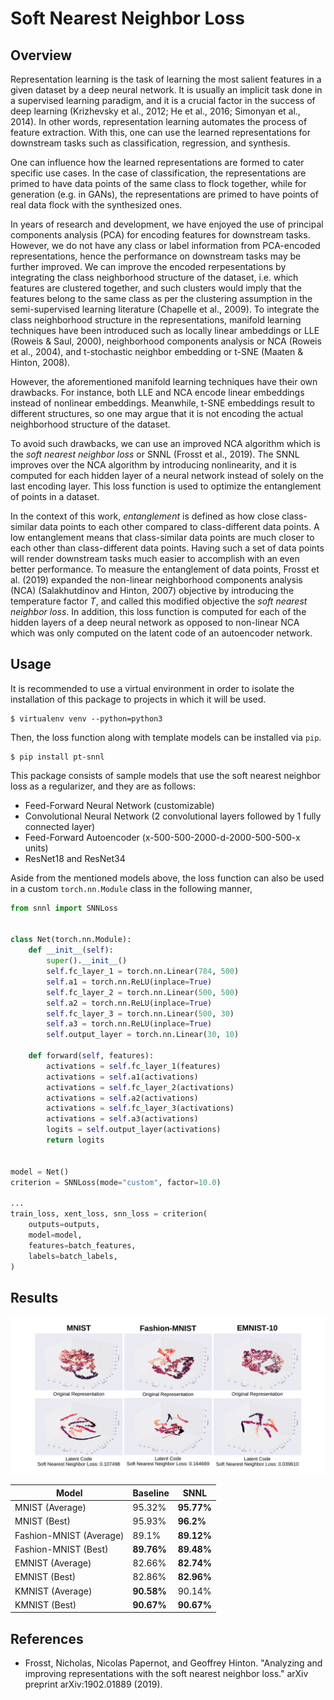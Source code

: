 # Soft Nearest Neighbor Loss

## Overview

Representation learning is the task of learning the most salient features in a
given dataset by a deep neural network. It is usually an implicit task done in a supervised learning
paradigm, and it is a crucial factor in the success of deep learning (Krizhevsky et al., 2012; He et al., 2016; Simonyan et al., 2014). In other words, representation learning automates the process of feature extraction. With this, one can use the learned representations for downstream tasks such as classification, regression, and synthesis.

One can influence how the learned representations are formed to cater specific
use cases. In the case of classification, the representations are primed to
have data points of the same class to flock together, while for generation
(e.g. in GANs), the representations are primed to have points of real data
flock with the synthesized ones.

In years of research and development, we have enjoyed the use of principal
components analysis (PCA) for encoding features for downstream tasks. However,
we do not have any class or label information from PCA-encoded representations,
hence the performance on downstream tasks may be further improved. We can
improve the encoded rerpesentations by integrating the class neighborhood
structure of the dataset, i.e. which features are clustered together, and such
clusters would imply that the features belong to the same class as per the
clustering assumption in the semi-supervised learning literature (Chapelle et
al., 2009). To integrate the class neighborhood structure in the
representations, manifold learning techniques have been introduced such as
locally linear ambeddings or LLE (Roweis & Saul, 2000), neighborhood components
analysis or NCA (Roweis et al., 2004), and t-stochastic neighbor embedding or
t-SNE (Maaten & Hinton, 2008).

However, the aforementioned manifold learning techniques have their own
drawbacks. For instance, both LLE and NCA encode linear embeddings instead of
nonlinear embeddings. Meanwhile, t-SNE embeddings result to different
structures, so one may argue that it is not encoding the actual neighborhood
structure of the dataset.

To avoid such drawbacks, we can use an improved NCA algorithm which is the
_soft nearest neighbor loss_ or SNNL (Frosst et al., 2019). The SNNL improves
over the NCA algorithm by introducing nonlinearity, and it is computed for each
hidden layer of a neural network instead of solely on the last encoding layer.
This loss function is used to optimize the entanglement of points in a dataset.

In the context of this work, _entanglement_ is defined as how close
class-similar data points to each other compared to class-different data points.
A low entanglement means that class-similar data points are much closer to each
other than class-different data points. Having such a set of data points will
render downstream tasks much easier to accomplish with an even better performance.
To measure the entanglement of data points, Frosst et al. (2019) expanded the
non-linear neighborhood components analysis (NCA) (Salakhutdinov and Hinton, 2007)
objective by introducing the temperature factor _T_, and called this modified
objective the _soft nearest neighbor loss_. In addition, this loss function is
computed for each of the hidden layers of a deep neural network as opposed to
non-linear NCA which was only computed on the latent code of an autoencoder network.

## Usage

It is recommended to use a virtual environment in order to isolate the
installation of this package to projects in which it will be used.

```shell script
$ virtualenv venv --python=python3
```

Then, the loss function along with template models can be installed via `pip`.

```shell script
$ pip install pt-snnl
```

This package consists of sample models that use the soft nearest neighbor loss
as a regularizer, and they are as follows:

- Feed-Forward Neural Network (customizable)
- Convolutional Neural Network (2 convolutional layers followed by 1 fully connected layer)
- Feed-Forward Autoencoder (x-500-500-2000-d-2000-500-500-x units)
- ResNet18 and ResNet34

Aside from the mentioned models above, the loss function can also be used in a
custom `torch.nn.Module` class in the following manner,

```python
from snnl import SNNLoss


class Net(torch.nn.Module):
    def __init__(self):
        super().__init__()
        self.fc_layer_1 = torch.nn.Linear(784, 500)
        self.a1 = torch.nn.ReLU(inplace=True)
        self.fc_layer_2 = torch.nn.Linear(500, 500)
        self.a2 = torch.nn.ReLU(inplace=True)
        self.fc_layer_3 = torch.nn.Linear(500, 30)
        self.a3 = torch.nn.ReLU(inplace=True)
        self.output_layer = torch.nn.Linear(30, 10)

    def forward(self, features):
        activations = self.fc_layer_1(features)
        activations = self.a1(activations)
        activations = self.fc_layer_2(activations)
        activations = self.a2(activations)
        activations = self.fc_layer_3(activations)
        activations = self.a3(activations)
        logits = self.output_layer(activations)
        return logits


model = Net()
criterion = SNNLoss(mode="custom", factor=10.0)

...
train_loss, xent_loss, snn_loss = criterion(
    outputs=outputs,
    model=model,
    features=batch_features,
    labels=batch_labels,
)
```

## Results

![](assets/embedding.png)

| Model                   | Baseline   | SNNL       |
| ----------------------- | ---------- | ---------- |
| MNIST (Average)         | 95.32%     | **95.77%** |
| MNIST (Best)            | 95.93%     | **96.2%**  |
| Fashion-MNIST (Average) | 89.1%      | **89.12%** |
| Fashion-MNIST (Best)    | **89.76%** | **89.48%** |
| EMNIST (Average)        | 82.66%     | **82.74%** |
| EMNIST (Best)           | 82.86%     | **82.96%** |
| KMNIST (Average)        | **90.58%** | 90.14%     |
| KMNIST (Best)           | **90.67%** | **90.67%** |

## References

- Frosst, Nicholas, Nicolas Papernot, and Geoffrey Hinton. "Analyzing and improving representations with the soft nearest neighbor loss." arXiv preprint arXiv:1902.01889 (2019).
